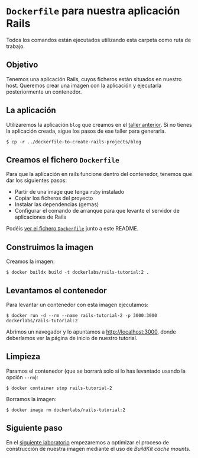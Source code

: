 # `Dockerfile` para nuestra aplicación Rails

Todos los comandos están ejecutados utilizando esta carpeta como ruta de trabajo.

## Objetivo

Tenemos una aplicación Rails, cuyos ficheros están situados en nuestro host. Queremos
crear una imagen con la aplicación y ejecutarla posteriormente un contenedor.


## La aplicación

Utilizaremos la aplicación `blog` que creamos en el [taller anterior](../dockerfile-to-create-rails-projects/README_es.md). 
Si no tienes la aplicación creada, sigue los pasos de ese taller para generarla.

```shell
$ cp -r ../dockerfile-to-create-rails-projects/blog
```

## Creamos el fichero `Dockerfile`

Para que la aplicación en rails funcione dentro del contenedor,
tenemos que dar los siguientes pasos:

* Partir de una image que tenga `ruby` instalado
* Copiar los ficheros del proyecto
* Instalar las dependencias (gemas)
* Configurar el comando de arranque para que levante el servidor de aplicaciones de
  Rails

Podéis [ver el fichero `Dockerfile`](./Dockerfile) junto a este README.

## Construimos la imagen

Creamos la imagen:

```shell
$ docker buildx build -t dockerlabs/rails-tutorial:2 .
```

## Levantamos el contenedor

Para levantar un contenedor con esta imagen ejecutamos:

```shell
$ docker run -d --rm --name rails-tutorial-2 -p 3000:3000 dockerlabs/rails-tutorial:2
```

Abrimos un navegador y lo apuntamos a [http://localhost:3000](http://localhost:3000),
donde deberíamos ver la página de inicio de nuestro tutorial.

## Limpieza

Paramos el contenedor (que se borrará solo si lo has levantado usando la opción `--rm`):

```shell
$ docker container stop rails-tutorial-2
```

Borramos la imagen:

```shell
$ docker image rm dockerlabs/rails-tutorial:2
```

## Siguiente paso

En el [siguiente laboratorio](../buildkit-cache-mounts/README_es.md) empezaremos a optimizar el proceso de construcción de nuestra imagen
mediante el uso de _BuildKit cache mounts_.